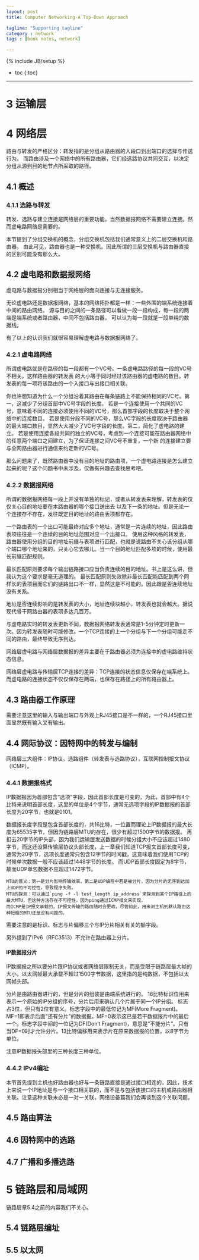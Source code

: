 ```yaml
---
layout: post
title: Computer Networking-A Top-Down Approach

tagline: "Supporting tagline"
category : network
tags : [book notes, network]

---
```

{% include JB/setup %}

* toc
{:toc}

<hr />


# 3 运输层

# 4 网络层

路由与转发的严格区分：转发指的是分组从路由器的入段口到出端口的选择与传送行为。
而路由涉及一个网络中的所有路由器，它们经选路协议共同交互，以决定分组从源到目的地节点所采取的路径。

## 4.1 概述	

### 4.1.1 选路与转发

转发、选路与建立连接是网络层的重要功能。当然数据报网络不需要建立连接。然而虚电路网络是需要的。

本节提到了分组交换机的概念，分组交换机包括我们通常意义上的二层交换机和路由器。
由此可见，路由器也是一种交换机。因此所谓的三层交换机与路由器直接的区别可能没有那么大。

## 4.2 虚电路和数据报网络

虚电路与数据报分别相当于网络层的面向连接与无连接服务。

无论虚电路还是数据报网络，基本的网络拓扑都是一样：一些外围的端系统连接着中间的路由网络。
源与目的之间的一条路径可以看做一段一段构成，每一段的两端是端系统或者路由器，中间不包括路由器，
可以认为每一段就是一段单纯的数据线。

有了以上的认识我们就很容易理解虚电路与数据报网络了。

### 4.2.1 虚电路网络

所谓虚电路就是在路径的每一段都有一个VC号。一条虚电路路径的每一段的VC号不相关。这样路由器的转发表
的大小等于同时经过该路由器的虚电路的数目。转发表的每一项将该路由的一个入接口与出接口相关联。

你也许想知道为什么一个分组沿着其路由在每条链路上不能保持相同的VC号。第一，这减少了分组首部中VC号字段的长度。
若是一个连接使用一个共同的VC号，意味着不同的连接必须使用不同的VC号，那么首部字段的长度取决于整个网络中的连接数目。
若是使用分段不同的VC号，那么VC字段的长度取决于路由器的最大端口数目，显然大大减少了VC号字段的长度。第二，简化了虚电路的建立。
若是使用连接各段共同的独立的VC号，考虑到一个连接可能在路由器网络中的任意两个端口之间建立，为了保证连接之间VC号不重复，一个新
的连接建立要与全网路由器进行通信来约定新的VC号。

那么问题来了，既然路由器中没有目的地址的路由项，一个虚电路连接是怎么建立起来的呢？这个问题书中未涉及，仅做有兴趣去查找思考吧。

### 4.2.2 数据报网络

所谓的数据报网络每一段上并没有单独的标记，或者从转发表来理解，转发表的仅仅关心目的地址要在本路由器的哪个接口送出去
以及下一条的地址。但是无论一个连接存不存在，发往既定目的地址的路由表项都存在。

一个路由表的一个出口可能最终对应多个地址，通常是一片连续的地址，因此路由表项往往是一个连续的目的地址范围对应一个出接口。
使用这种风格的转发表，路由器使用分组的目的地址前缀与表项进行匹配，也就是说路由不关心该分组从哪个端口哪个地址来的，只关心它去哪儿。当一个目的地址匹配多项的时候，使用最长前缀匹配规则。

最长匹配原则要求每个输出链路接口应当负责连续的目的地址。书上是这么讲，但我认为这个要求是毫无道理的。
最长匹配原则失效除非最长匹配能匹配到两个同样长的表项目而它们的链路出口不一样，显然这是不可能的。因此跟是否连续地址没有关系。

地址是否连续影响的是转发表的大小，地址连续块越小，转发表也就会越大。据说现代骨干网路由器的表项多达几百万。

与虚电路实时的转发表更新不同，数据报网络转发表通常是1-5分钟定时更新一次。因为转发表随时可能修改。一个TCP连接的上一个分组与下一个分组可能走不同的路由，最终导致无序到达。


网络层虚电路与网络层数据报的差异主要在于路由器必须为连接中的虚电路维持状态信息。

网络层虚电路与传输层TCP连接的差异：TCP连接的状态信息仅保存在端系统上。而虚电路的连接状态不仅仅保存在两端，也保存在路径上的所有路由器上。

## 4.3 路由器工作原理
需要注意这里的输入与输出端口与外观上RJ45接口是不一样的，一个RJ45接口里面显然既有输入又有输出。

## 4.4 网际协议：因特网中的转发与编制

网络层三大组件：IP协议，选路组件（转发表与选路协议），互联网控制报文协议（ICMP）。

### 4.4.1 数据报格式
IP数据报因为首部包含“选项”字段，因此首部长度是可变的，为此，首部中有4个比特来说明首部长度，这里的单位是4个字节，通常无选项字段的IP数据报的首部长度为20字节，也就是0101。

数据报长度字段是包含首部长度的，共16比特，一位置而理论上IP数据报的最大长度为65535字节，但因为链路层MTU的存在，很少有超过1500字节的数据报。
再扣去20字节的IP头部，因为我们运输层发送数据的时候分组大小不应该超过1480字节，而这还没算传输层协议头部长度，上一章我们知道TCP报文首部长度可变，通常为20字节，选项长度通常只包含12字节的时间戳，这意味着我们使用TCP的时候单次数据一般不应该超过1448字节的长度。
而UDP首部长度固定为8字节，故而UDP单包数据不应超过1472字节。

	MTU的意义：第一是分片影响传输效率，第二是UDP编程中若是被分片，因为分片的无序到达加上UDP的不可控性，导致程序失败。
	MTU的探测：可以通过`ping -f -l test_length ip_address`来探测到某个IP路径上的最大MTU，但这种方法存在不可控性，因为ping通过ICMP报文来实现，
	而ICMP是IP报文承载的，IP报文传输的路由随时会更改，尽管如此，用来测主机到默认路由这种短程的MTU还是没有问题的。


需要注意的是标识、标志与片偏移三个与IP分片相关有关的额字段。

另外提到了IPv6（RFC3513）不允许在路由器上分片。

#### IP数据报分片

IP数据报之所以要分片跟IP协议或者网络层限制无关，而是受限于链路层最大帧的大小，以太网帧最大承载不超过1500字节数据，这里指的是纯数据，不包括以太网帧头部。

分片是由路由器进行的，但是分片的组装是由端系统进行的。
16比特标识位用来表示一个原始的IP分组的序号，分片后用来确认几个片属于同一个IP分组。
标志占3位，但只有2位有意义。标志字段中的最低位记为MF(More Fragment)。MF=1即表示后面“还有分片”的数据报。MF=0表示这已是若干数据报片中的最后一个。标志字段中间的一位记为DF(Don’t Fragment)，意思是“不能分片”。只有当DF=0时才允许分片。13比特偏移用来表示片在原来数据报的位置，以8字节为单位。

注意IP数据报头部里的三种长度三种单位。

### 4.4.2 IPv4编址
本节首先提到主机也好路由器也好与一条链路直接是通过接口相连的，因此，技术上来说一个IP地址是与一个接口相关联的，而不是与包括该接口的主机或路由器相关联。注意这种关联未必是一对一关联，网络设备篇我们会再谈到这个关联问题。




## 4.5 路由算法

## 4.6 因特网中的选路

## 4.7 广播和多播选路

# 5 链路层和局域网

链路层章5.4之前的内容我们不关心。
## 5.4 链路层编址

## 5.5 以太网